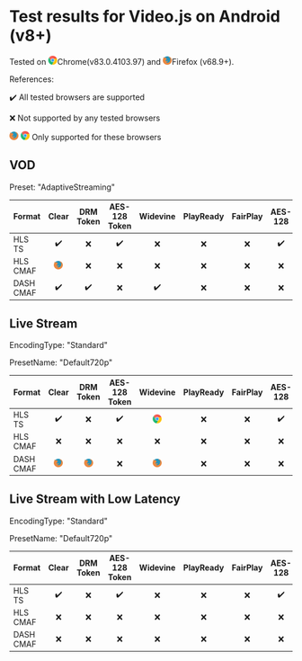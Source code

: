 # Test results for Video.js on Android (v8+)

Tested on ![chrome](../../icons/chrome.png)Chrome(v83.0.4103.97) and ![firefox](../../icons/firefox.png)Firefox (v68.9+).

References: 

✔️ All tested browsers are supported 

❌ Not supported by any tested browsers

![firefox](../../icons/firefox.png) ![chrome](../../icons/chrome.png)  Only supported for these browsers

## VOD

Preset: "AdaptiveStreaming"

| Format | Clear | DRM Token | AES-128 Token | Widevine | PlayReady | FairPlay | AES-128 | Sidecar caption |
| --------- | :---: | :---: | :----------------------------------------------------------: | :----------------------------------------------------------: | :------: | :----------------------------------------------------------: | :------: | :------: |
| HLS TS    | ✔️ | ❌ | ✔️ | ❌ | ❌ | ❌ | ✔️ | ✔️ |
| HLS CMAF  | ![firefox](../../icons/firefox.png) | ❌ | ❌ | ❌ | ❌ | ❌ | ❌ | ![chrome](../../icons/chrome.png) |
| DASH CMAF | ✔️ | ✔️ | ❌ | ✔️ | ❌ | ❌ | ❌ | ✔️ |

## Live Stream

EncodingType: "Standard"

PresetName: "Default720p"

| Format | Clear | DRM Token | AES-128 Token | Widevine | PlayReady | FairPlay | AES-128 | Live Transcription |
| --------- | :---: | :---: | :----------------------------------------------------------: | :----------------------------------------------------------: | :------: | :----------------------------------------------------------: | :------: | :------: |
| HLS TS    | ✔️ | ❌ | ✔️ | ![chrome](../../icons/chrome.png) | ❌ | ❌ | ✔️ | ❌ |
| HLS CMAF  | ❌ | ❌ | ❌ | ❌ | ❌ | ❌ | ❌ | ❌ |
| DASH CMAF | ![firefox](../../icons/firefox.png) | ![firefox](../../icons/firefox.png) | ❌ | ![firefox](../../icons/firefox.png) | ❌ | ❌ | ❌ | ❌ |

## Live Stream with Low Latency

EncodingType: "Standard"

PresetName: "Default720p"

| Format | Clear | DRM Token | AES-128 Token | Widevine | PlayReady | FairPlay | AES-128 |
| --------- | :---: | :---: | :----------------------------------------------------------: | :----------------------------------------------------------: | :------: | :----------------------------------------------------------: | :----------------------------------------------------------: |
| HLS TS    | ✔️ | ❌ | ✔️ | ❌ | ❌ | ❌ | ✔️ |
| HLS CMAF  | ❌ | ❌ | ❌ | ❌ | ❌ | ❌ | ❌ |
| DASH CMAF | ❌ | ❌ | ❌ | ❌ | ❌ | ❌ | ❌ |
